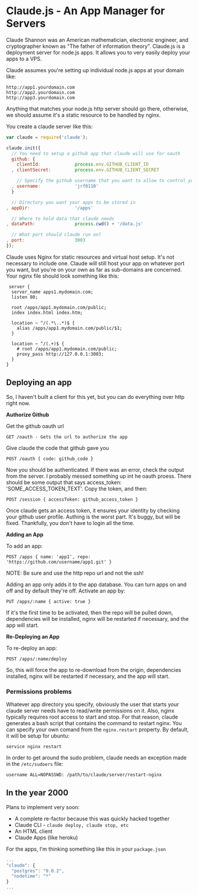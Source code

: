 # Claude.js - An App Manager for Servers

Claude Shannon was an American mathematician, electronic engineer, and cryptographer known as "The father of information theory". Claude.js is a deployment server for node.js apps. It allows you to very easily deploy your apps to a VPS.

Claude assumes you're setting up individual node.js apps at your domain like:

```
http://app1.yourdomain.com
http://app2.yourdomain.com
http://app3.yourdomain.com
```

Anything that matches your node.js http server should go there, otherwise, we should assume it's a static resource to be handled by nginx.

You create a claude server like this:

```javascript
var claude = require('claude');

claude.init({
  // You need to setup a github app that claude will use for oauth
  github: {
    clientId:             process.env.GITHUB_CLIENT_ID
  , clientSecret:         process.env.GITHUB_CLIENT_SECRET

    // Specify the github username that you want to allow to control your apps
  , username:             'jrf0110'
  }

  // Directory you want your apps to be stored in
, appDir:                 '/apps'

  // Where to hold data that claude needs
, dataPath:               process.cwd() + '/data.js'

  // What port should claude run on?
, port:                   3003
});
```

Claude uses Nginx for static resources and virtual host setup. It's not necessary to include one. Claude will still host your app on whatever port you want, but you're on your own as far as sub-domains are concerned. Your nginx file should look something like this:

```
 server {
  server_name apps1.mydomain.com;
  listen 80;

  root /apps/app1.mydomain.com/public;
  index index.html index.htm;

  location ~ ^/(.*\..*)$ {
    alias /apps/app1.mydomain.com/public/$1;
  }

  location ~ ^/(.+)$ {
    # root /apps/app1.mydomain.com/public;
    proxy_pass http://127.0.0.1:3003;
  }
}
```

## Deploying an app

So, I haven't built a client for this yet, but you can do everything over http right now.

__Authorize Github__

Get the github oauth url

```
GET /oauth - Gets the url to authorize the app
```

Give claude the code that github gave you

```
POST /oauth { code: github_code }
```

Now you should be authenticated. If there was an error, check the output from the server. I probably messed something up int he oauth proess. There should be some output that says access_token: 'SOME_ACCESS_TOKEN_TEXT'. Copy the token, and then:

```
POST /session { accessToken: github_access_token }
```

Once claude gets an access token, it ensures your identity by checking your github user profile. Authing is the worst part. It's buggy, but will be fixed. Thankfully, you don't have to login all the time.

__Adding an App__

To add an app:

```
POST /apps { name: 'app1', repo: 'https://github.com/username/app1.git' }
```

NOTE: Be sure and use the http repo url and not the ssh!

Adding an app only adds it to the app database. You can turn apps on and off and by default they're off. Activate an app by:

```
PUT /apps/:name { active: true }
```

If it's the first time to be activated, then the repo will be pulled down, dependencies will be installed, nginx will be restarted if necessary, and the app will start.

__Re-Deploying an App__

To re-deploy an app:

```
POST /apps/:name/deploy
```

So, this will force the app to re-download from the origin, dependencies installed, nginx will be restarted if necessary, and the app will start.

### Permissions problems

Whatever app directory you specify, obviously the user that starts your claude server needs have to read/write permissions on it. Also, nginx typically requires root access to start and stop. For that reason, claude generates a bash script that contains the command to restart nginx. You can specify your own comand from the ```nginx.restart``` property. By default, it will be setup for ubuntu:

```
service nginx restart
```

In order to get around the sudo problem, claude needs an exception made in the ```/etc/sudoers``` file:

```
username ALL=NOPASSWD: /path/to/claude/server/restart-nginx
```

## In the year 2000

Plans to implement very soon:

* A complete re-factor because this was quickly hacked together
* Claude CLI - ```claude deploy, claude stop, etc```
* An HTML client
* Claude Apps (like heroku)

For the apps, I'm thinking something like this in your ```package.json```

```javascript
...
"claude": {
  "postgres": "9.0.2",
  "nodetime": "*"
}
...
```
